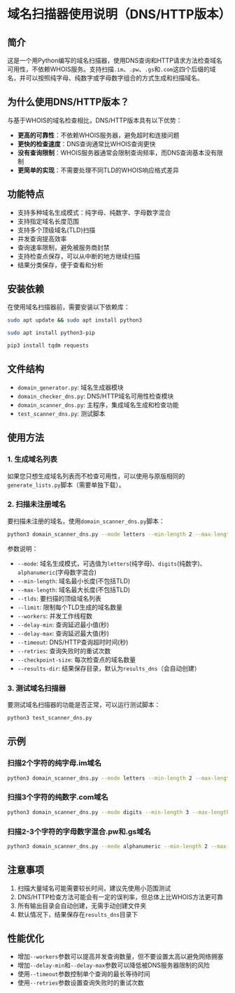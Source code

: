 # 域名扫描器使用说明（DNS/HTTP版本）

## 简介

这是一个用Python编写的域名扫描器，使用DNS查询和HTTP请求方法检查域名可用性，不依赖WHOIS服务。支持扫描`.im`、`.pw`、`.gs`和`.com`这四个后缀的域名，并可以按照纯字母、纯数字或字母数字组合的方式生成和扫描域名。

## 为什么使用DNS/HTTP版本？

与基于WHOIS的域名检查相比，DNS/HTTP版本具有以下优势：
- **更高的可靠性**：不依赖WHOIS服务器，避免超时和连接问题
- **更快的检查速度**：DNS查询通常比WHOIS查询更快
- **没有查询限制**：WHOIS服务器通常会限制查询频率，而DNS查询基本没有限制
- **更简单的实现**：不需要处理不同TLD的WHOIS响应格式差异

## 功能特点

- 支持多种域名生成模式：纯字母、纯数字、字母数字混合
- 支持指定域名长度范围
- 支持多个顶级域名(TLD)扫描
- 并发查询提高效率
- 查询速率限制，避免被服务商封禁
- 支持检查点保存，可以从中断的地方继续扫描
- 结果分类保存，便于查看和分析

## 安装依赖

在使用域名扫描器前，需要安装以下依赖库：

```bash
sudo apt update && sudo apt install python3
```
```bash
sudo apt install python3-pip
```
```bash
pip3 install tqdm requests
```

## 文件结构

- `domain_generator.py`: 域名生成器模块
- `domain_checker_dns.py`: DNS/HTTP域名可用性检查模块
- `domain_scanner_dns.py`: 主程序，集成域名生成和检查功能
- `test_scanner_dns.py`: 测试脚本

## 使用方法

### 1. 生成域名列表

如果您只想生成域名列表而不检查可用性，可以使用与原版相同的`generate_lists.py`脚本（需要单独下载）。

### 2. 扫描未注册域名

要扫描未注册的域名，使用`domain_scanner_dns.py`脚本：

```bash
python3 domain_scanner_dns.py --mode letters --min-length 2 --max-length 2 --tlds .im .pw --limit 100 --workers 3
```

参数说明：
- `--mode`: 域名生成模式，可选值为`letters`(纯字母)、`digits`(纯数字)、`alphanumeric`(字母数字混合)
- `--min-length`: 域名最小长度(不包括TLD)
- `--max-length`: 域名最大长度(不包括TLD)
- `--tlds`: 要扫描的顶级域名列表
- `--limit`: 限制每个TLD生成的域名数量
- `--workers`: 并发工作线程数
- `--delay-min`: 查询延迟最小值(秒)
- `--delay-max`: 查询延迟最大值(秒)
- `--timeout`: DNS/HTTP查询超时时间(秒)
- `--retries`: 查询失败时的重试次数
- `--checkpoint-size`: 每次检查点的域名数量
- `--results-dir`: 结果保存目录，默认为`results_dns`（会自动创建）

### 3. 测试域名扫描器

要测试域名扫描器的功能是否正常，可以运行测试脚本：

```bash
python3 test_scanner_dns.py
```

## 示例

### 扫描2个字符的纯字母.im域名

```bash
python3 domain_scanner_dns.py --mode letters --min-length 2 --max-length 2 --tlds .im --workers 3
```

### 扫描3个字符的纯数字.com域名

```bash
python3 domain_scanner_dns.py --mode digits --min-length 3 --max-length 3 --tlds .com --workers 3
```

### 扫描2-3个字符的字母数字混合.pw和.gs域名

```bash
python3 domain_scanner_dns.py --mode alphanumeric --min-length 2 --max-length 3 --tlds .pw .gs --workers 3 --delay-min 1.5 --delay-max 3.0
```

## 注意事项

1. 扫描大量域名可能需要较长时间，建议先使用小范围测试
2. DNS/HTTP检查方法可能会有一定的误判率，但总体上比WHOIS方法更可靠
3. 所有输出目录会自动创建，无需手动创建文件夹
4. 默认情况下，结果保存在`results_dns`目录下


## 性能优化

- 增加`--workers`参数可以提高并发查询数量，但不要设置太高以避免网络拥塞
- 增加`--delay-min`和`--delay-max`参数可以降低被DNS服务器限制的风险
- 使用`--timeout`参数控制单个查询的最长等待时间
- 使用`--retries`参数设置查询失败时的重试次数
